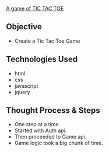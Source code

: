 [A game of TIC TAC TOE](https://peterchang2.github.io/TicTacToe-Client/)

## Objective
- Create a Tic Tac Toe Game

## Technologies Used
- html
- css
- javascript
- jquery

## Thought Process & Steps
- One step at a time.
- Started with Auth api.
- Then proceeded to Game api.
- Game logic took a big chunk of time.
